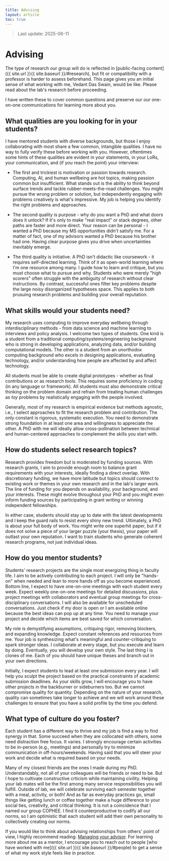 ```yaml
---
title: Advising
layout: article
toc: true
---
```


> Last update: 2025-06-11

# Advising

The type of research our group will do is reflected in [public-facing content]({{ site.url }}{{ site.baseurl }}/#research), but fit or compatibility with a professor is harder to assess beforehand. This page gives you an initial sense of what working with me, Vedant Das Swain, would be like. Please read about the lab's research before proceeding.

I have written these to cover common questions and preserve our our one-on-one communications for learning more about you.

## What qualities are you looking for in your students?

I have mentored students with diverse backgrounds, but those I enjoy collaborating with most share a few common, intangible qualities. I have no way to fully verify these before working with you. However, oftentimes some hints of these qualities are evident in your statements, in your LoRs, your communication, and (if you reach the point) your interview:

- The first and trickiest is motivation or passion towards research. Computing, AI, and human wellbeing are hot topics, making passion common but insufficient. What stands out is the ability to think beyond surface trends and tackle rubber-meets-the-road challenges. You might pursue the wrong problem or solution, but independently engaging with problems creatively is what's impressive. My job is helping you identify the right problems and approaches.

- The second quality is purpose - why do you want a PhD and what doors does it unlock? If it's only to make "real impact" or stack degrees, other paths are faster and more direct. Your reason can be personal - I wanted a PhD because my MS opportunities didn't satisfy me. For a matter of fact, one of my advisors wanted a PhD because his brother had one. Having clear purpose gives you drive when uncertainties inevitably emerge.

- The third quality is initiative. A PhD isn't didactic like coursework - it requires self-directed learning. Think of it as open-world learning where I'm one resource among many. I guide how to learn and critique, but you must choose what to pursue and why. Students who were merely "high scorers" often struggle with the ambiguity of research without clear instructions. By contrast, successful ones filter key problems despite the large noisy disorganized hypotheses space. This applies to both prusuing research problems and building your overall reputation.

## What skills would your students need?

My research uses computing to improve everyday wellbeing through interdisciplinary methods - from data science and machine learning to interviews and policy analysis. I welcome two types of students. One kind is a student from a traditional computing/systems/engineering background who is strong in developing applications, analyzing data, and/or building computational models. The other is a student from an unorthodox computing background who excels in designing applications, evaluating technology, and/or understanding how people are affected by and affect technology.

All students must be able to create digital prototypes - whether as final contributions or as research tools. This requires some proficiency in coding (in any language or framework). All students must also demonstrate critical thinking on the problem domain and refrain from treating human challenges as *toy* problems by realistically engaging with the people involved.

Generally, most of my research is empirical evidence but methods agnostic, i.e., I select approaches to fit the research problem and contribution. The only constant is rigorous, systematic execution. You need to demonstrate strong foundation in at least one area and willingness to appreciate the other. A PhD with me will ideally allow cross-pollination between technical and human-centered approaches to complement the skills you start with.

## How do students select research topics?

Research provides freedom but is moderated by funding sources. With research grants, I aim to provide enough room to balance grant requirements with your interests, ideally finding a direct overlap. With discretionary funding, we have more latitude but topics should connect to existing work or themes in your own research and in the lab's larger work. The line of funding for you depends on availability, your background, and your interests. These might evolve throughout your PhD and you might even inform funding sources by participating in grant writing or winning independent fellowships.

In either case, students should stay up to date with the latest developments and I keep the guard rails to resist every shiny new trend. Ultimately, a PhD is about your full body of work. You might write one superhit paper, but if it does not solve a piece of your larger puzzle (your thesis), your paper will outlast your own reputation. I want to train students who generate coherent research programs, not just individual ideas.

## How do you mentor students?

Students' research projects are the single most energizing thing in faculty life. I aim to be actively contributing to each project. I will only be "hands-on" when needed and lean to more hands off as you become experienced. Bottom line, I expect to have one-on-one meetings with each student every week. Expect weekly one-on-one meetings for detailed discussions, plus project meetings with collaborators and eventual group meetings for cross-disciplinary conversations. I will also be available for unscheduled conversations. Just check if my door is open or I am available online because the best ideas can pop up at any time. You need to manage your project and decide which items are best saved for which conversation.

My role is demystifying assumptions, critiquing rigor, removing blockers, and expanding knowledge. Expect constant references and resources from me. Your job is synthesizing what's meaningful and counter-critiquing to spark stronger ideas. I collaborate at every stage, but you execute and learn by doing. Eventually, you will develop your own style. The last thing I is clones of me. Each of you should have unique theses and branch out in your own directions.

Initially, I expect students to lead at least one submission every year. I will help you sculpt the project based on the practical constraints of academic submission deadlines. As your skills grow, I will encourage you to have other projects in the backburner or sideburners too. But we cannot compromise quality for quantity. Depending on the nature of your research, quality can sometimes take longer to achieve and we will work around these challenges to ensure that you have a solid profile by the time you defend.

## What type of culture do you foster?

Each student has a different way to thrive and my job is find a way to find synergy in that. Some succeed when they are collocated with others, some need distraction free focus. It varies. I strongly encourage certain activities to be in-person (e.g., meetings) and personally try to minimize communication in off-hours/weekends. Having said that you will steer your work and decide what is required based on your needs.

Many of my closest friends are the ones I made during my PhD. Understandably, not all of your colleagues will be friends or need to be. But I hope to cultivate constructive crticism while maintaining civility. Helping your lab mates will be the first among many service responsibilities you will fulfill. Outside of lab, we will celebrate surviving each semester together with a meal, activity, or both! And as far as everyday practices go, small things like getting lunch or coffee together make a huge difference to your social ties, creativity, and critical thinking. It is not a coincidence that I named our group COPHEE. I find it counterproductive to codify all our norms, so I am optimistic that each student will add their own personality to collectively creating our norms.

If you would like to think about advising relationships from others' point of view, I highly recommend reading: [Managing your advisor](https://greatresearch.org/2013/08/14/managing-your-advisor/). For learning more about me as a mentor, I encourage you to reach out to people [who have worked with me]({{ site.url }}{{ site.baseurl }}/#people) to get a sense of what my work style feels like in practice.